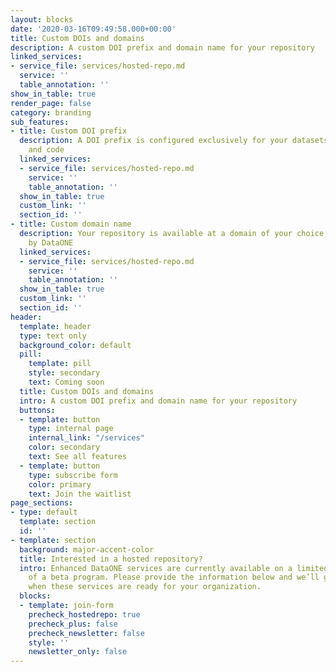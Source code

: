 ```yaml
---
layout: blocks
date: '2020-03-16T09:49:58.000+00:00'
title: Custom DOIs and domains
description: A custom DOI prefix and domain name for your repository
linked_services:
- service_file: services/hosted-repo.md
  service: ''
  table_annotation: ''
show_in_table: true
render_page: false
category: branding
sub_features:
- title: Custom DOI prefix
  description: A DOI prefix is configured exclusively for your datasets, products,
    and code
  linked_services:
  - service_file: services/hosted-repo.md
    service: ''
    table_annotation: ''
  show_in_table: true
  custom_link: ''
  section_id: ''
- title: Custom domain name
  description: Your repository is available at a domain of your choice, but hosted
    by DataONE
  linked_services:
  - service_file: services/hosted-repo.md
    service: ''
    table_annotation: ''
  show_in_table: true
  custom_link: ''
  section_id: ''
header:
  template: header
  type: text only
  background_color: default
  pill:
    template: pill
    style: secondary
    text: Coming soon
  title: Custom DOIs and domains
  intro: A custom DOI prefix and domain name for your repository
  buttons:
  - template: button
    type: internal page
    internal_link: "/services"
    color: secondary
    text: See all features
  - template: button
    type: subscribe form
    color: primary
    text: Join the waitlist
page_sections:
- type: default
  template: section
  id: ''
- template: section
  background: major-accent-color
  title: Interested in a hosted repository?
  intro: Enhanced DataONE services are currently available on a limited basis as part
    of a beta program. Please provide the information below and we’ll get in touch
    when these services are ready for your organization.
  blocks:
  - template: join-form
    precheck_hostedrepo: true
    precheck_plus: false
    precheck_newsletter: false
    style: ''
    newsletter_only: false
---
```

